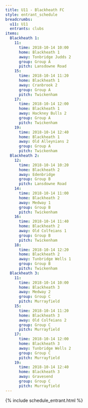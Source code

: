 ```yaml
---
title: U11 - Blackheath FC
style: entrant_schedule
breadcrumbs:
  u11: U11
  entrants: clubs
items:
  Blackheath 1:
    11:
      time: 2018-10-14 10:00
      home: Blackheath 1
      away: Tonbridge Judds 2
      group: Group A
      pitch: Lansdowne Road
    15:
      time: 2018-10-14 11:20
      home: Blackheath 1
      away: Cranbrook 2
      group: Group A
      pitch: Twickenham
    17:
      time: 2018-10-14 12:00
      home: Blackheath 1
      away: Hackney Bulls 2
      group: Group A
      pitch: Twickenham
    19:
      time: 2018-10-14 12:40
      home: Blackheath 1
      away: Old Alleynians 2
      group: Group A
      pitch: Twickenham
  Blackheath 2:
    12:
      time: 2018-10-14 10:20
      home: Blackheath 2
      away: Edenbridge
      group: Group B
      pitch: Lansdowne Road
    14:
      time: 2018-10-14 11:00
      home: Blackheath 2
      away: Medway 1
      group: Group B
      pitch: Twickenham
    16:
      time: 2018-10-14 11:40
      home: Blackheath 2
      away: Old Colfeians 1
      group: Group B
      pitch: Twickenham
    18:
      time: 2018-10-14 12:20
      home: Blackheath 2
      away: Tunbridge Wells 1
      group: Group B
      pitch: Twickenham
  Blackheath 3:
    11:
      time: 2018-10-14 10:00
      home: Blackheath 3
      away: Medway 2
      group: Group C
      pitch: Murrayfield
    15:
      time: 2018-10-14 11:20
      home: Blackheath 3
      away: Old Colfeians 2
      group: Group C
      pitch: Murrayfield
    17:
      time: 2018-10-14 12:00
      home: Blackheath 3
      away: Tunbridge Wells 2
      group: Group C
      pitch: Murrayfield
    19:
      time: 2018-10-14 12:40
      home: Blackheath 3
      away: Gravesend
      group: Group C
      pitch: Murrayfield
---
```


{% include schedule_entrant.html %}
